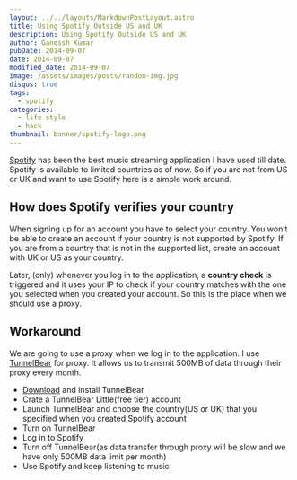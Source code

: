 ```yaml
---
layout: ../../layouts/MarkdownPostLayout.astro
title: Using Spotify Outside US and UK
description: Using Spotify Outside US and UK
author: Ganessh Kumar
pubDate: 2014-09-07
date: 2014-09-07
modified_date: 2014-09-07
image: /assets/images/posts/random-img.jpg
disqus: true
tags:
  - spotify
categories:
  - life style
  - hack
thumbnail: banner/spotify-logo.png
---
```


[Spotify](https://www.spotify.com/) has been the best music streaming application I have used till date. Spotify is available to limited countries as of now. So if you are not from US or UK and want to use Spotify here is a simple work around.

## How does Spotify verifies your country

When signing up for an account you have to select your country. You won’t be able to create an account if your country is not supported by Spotify. If you are from a country that is not in the supported list, create an account with UK or US as your country.

Later, (only) whenever you log in to the application, a **country check** is triggered and it uses your IP to check if your country matches with the one you selected when you created your account. So this is the place when we should use a proxy.

## Workaround

We are going to use a proxy when we log in to the application. I use [TunnelBear](https://www.tunnelbear.com/) for proxy. It allows us to transmit 500MB of data through their proxy every month.

* [Download](https://www.tunnelbear.com/download/) and install TunnelBear
* Crate a TunnelBear Little(free tier) account
* Launch TunnelBear and choose the country(US or UK) that you specified when you created Spotify account
* Turn on TunnelBear
* Log in to Spotify
* Turn off TunnelBear(as data transfer through proxy will be slow and we have only 500MB data limit per month)
* Use Spotify and keep listening to music